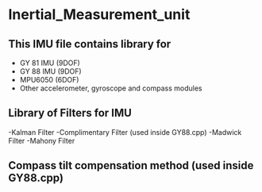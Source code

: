 # Inertial_Measurement_unit

## This IMU file contains library for 
 - GY 81 IMU (9DOF)
 - GY 88 IMU (9DOF)
 - MPU6050   (6DOF)
 - Other accelerometer, gyroscope and compass modules

## Library of Filters for IMU
 -Kalman Filter
 -Complimentary Filter (used inside GY88.cpp)
 -Madwick Filter
 -Mahony Filter

## Compass tilt compensation method (used inside GY88.cpp)

